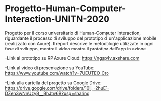 # Progetto-Human-Computer-Interaction-UNITN-2020
Progetto per il corso universitario di Human-Computer Interaction, riguardante il processo di sviluppo del prototipo di un'applicazione mobile (realizzato con Axure). Il report descrive le metodologie utilizzate in ogni fase di sviluppo, mentre il video mostra il prototipo dell'app in azione.

-Link al prototipo su RP Axure Cloud:
https://ngsp4v.axshare.com

-Link al video di presentazione su YouTube:
https://www.youtube.com/watch?v=7UEUTEO_Cro

-Link alla cartella del progetto su Google Drive:
https://drive.google.com/drive/folders/10lj_-2huE1-DZen3wNnUzyB__BhJtw6B?usp=sharing
